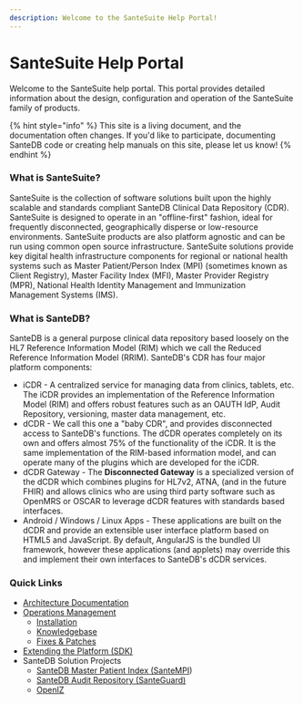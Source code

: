 ```yaml
---
description: Welcome to the SanteSuite Help Portal!
---
```


# SanteSuite Help Portal

Welcome to the SanteSuite help portal. This portal provides detailed information about the design, configuration and operation of the SanteSuite family of products.&#x20;

{% hint style="info" %}
This site is a living document, and the documentation often changes. If you'd like to participate, documenting SanteDB code or creating help manuals on this site, please let us know!
{% endhint %}

### What is SanteSuite?

SanteSuite is the collection of software solutions built upon the highly scalable and standards compliant SanteDB Clinical Data Repository (CDR). SanteSuite is designed to operate in an "offline-first" fashion, ideal for frequently disconnected, geographically disperse or low-resource environments. SanteSuite products are also platform agnostic and can be run using common open source infrastructure. SanteSuite solutions provide key digital health infrastructure components for regional or national health systems such as Master Patient/Person Index (MPI) (sometimes known as Client Registry), Master Facility Index (MFI), Master Provider Registry (MPR), National Health Identity Management and Immunization Management Systems (IMS).&#x20;

### What is SanteDB?

SanteDB is a general purpose clinical data repository based loosely on the HL7 Reference Information Model (RIM) which we call the Reduced Reference Information Model (RRIM). SanteDB's CDR has four major platform components:

* iCDR - A centralized service for managing data from clinics, tablets, etc. The iCDR provides an implementation of the Reference Information Model (RIM) and offers robust features such as an OAUTH IdP, Audit Repository, versioning, master data management, etc.
* dCDR - We call this one a "baby CDR", and provides disconnected access to SanteDB's functions. The dCDR operates completely on its own and offers almost 75% of the functionality of the iCDR. It is the same implementation of the RIM-based information model, and can operate many of the plugins which are developed for the iCDR.&#x20;
* dCDR Gateway - The **Disconnected Gateway** is a specialized version of the dCDR which combines plugins for HL7v2, ATNA, (and in the future FHIR) and allows clinics who are using third party software such as OpenMRS or OSCAR to leverage dCDR features with standards based interfaces.&#x20;
* Android / Windows / Linux Apps - These applications are built on the dCDR and provide an extensible user interface platform based on HTML5 and JavaScript. By default, AngularJS is the bundled UI framework, however these applications (and applets) may override this and implement their own interfaces to SanteDB's dCDR services.

### Quick Links

* [Architecture Documentation](santedb/architecture.md)
* [Operations Management](operations-1/operations.md)
  * [Installation](installation/installation/)
  * [Knowledgebase](knowledgebase/sdb-kb/)
  * [Fixes & Patches](knowledgebase/fixpatch/)
* [Extending the Platform (SDK)](broken-reference)
* SanteDB Solution Projects
  * [SanteDB Master Patient Index (SanteMPI](product-overview/santesuite-products/master-patient-index-santempi/about-santempi.md))
  * [SanteDB Audit Repository (SanteGuard)](santeguard/introduction.md)
  * [OpenIZ](openiz/about-openiz/)


